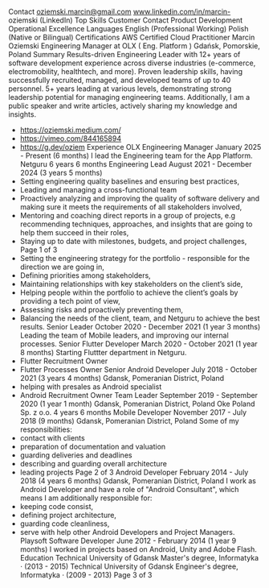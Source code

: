 Contact
oziemski.marcin@gmail.com
www.linkedin.com/in/marcin-
oziemski (LinkedIn)
Top Skills
Customer Contact
Product Development
Operational Excellence
Languages
English (Professional Working)
Polish (Native or Bilingual)
Certifications
AWS Certified Cloud Practitioner
Marcin Oziemski
Engineering Manager at OLX ( Eng. Platform )
Gdańsk, Pomorskie, Poland
Summary
Results-driven Engineering Leader with 12+ years of software
development experience across diverse industries (e-commerce,
electromobility, healthtech, and more). Proven leadership skills,
having successfully recruited, managed, and developed teams of up
to 40 personnel. 5+ years leading at various levels, demonstrating
strong leadership potential for managing engineering teams.
Additionally, I am a public speaker and write articles, actively sharing
my knowledge and insights.
- https://oziemski.medium.com/
- https://vimeo.com/844165894
- https://g.dev/oziem
Experience
OLX
Engineering Manager
January 2025 - Present (6 months)
I lead the Engineering team for the App Platform.
Netguru
6 years 6 months
Engineering Lead
August 2021 - December 2024 (3 years 5 months)
- Setting engineering quality baselines and ensuring best practices,
- Leading and managing a cross-functional team
- Proactively analyzing and improving the quality of software delivery and
making sure it meets the requirements of all stakeholders involved,
- Mentoring and coaching direct reports in a group of projects, e.g
recommending techniques, approaches, and insights that are going to help
them succeed in their roles,
- Staying up to date with milestones, budgets, and project challenges,
Page 1 of 3
- Setting the engineering strategy for the portfolio - responsible for the direction
we are going in,
- Defining priorities among stakeholders,
- Maintaining relationships with key stakeholders on the client’s side,
- Helping people within the portfolio to achieve the client’s goals by providing a
tech point of view,
- Assessing risks and proactively preventing them,
- Balancing the needs of the client, team, and Netguru to achieve the best
results.
Senior Leader
October 2020 - December 2021 (1 year 3 months)
Leading the team of Mobile leaders, and improving our internal processes.
Senior Flutter Developer
March 2020 - October 2021 (1 year 8 months)
Starting Fluttter department in Netguru.
- Flutter Recruitment Owner
- Flutter Processes Owner
Senior Android Developer
July 2018 - October 2021 (3 years 4 months)
Gdansk, Pomeranian District, Poland
- helping with presales as Android specialist
- Android Recruitment Owner
Team Leader
September 2019 - September 2020 (1 year 1 month)
Gdansk, Pomeranian District, Poland
Oke Poland Sp. z o.o.
4 years 6 months
Mobile Developer
November 2017 - July 2018 (9 months)
Gdansk, Pomeranian District, Poland
Some of my responsibilities:
- contact with clients
- preparation of documentation and valuation
- guarding deliveries and deadlines
- describing and guarding overall architecture
- leading projects
Page 2 of 3
Android Developer
February 2014 - July 2018 (4 years 6 months)
Gdansk, Pomeranian District, Poland
I work as Android Developer and have a role of "Android Consultant", which
means I am additionally responsible for:
- keeping code consist,
- defining project architecture,
- guarding code cleanliness,
- serve with help other Android Developers and Project Managers.
Playsoft
Software Developer
June 2012 - February 2014 (1 year 9 months)
I worked in projects based on Android, Unity and Adobe Flash.
Education
Technical University of Gdansk
Master's degree, Informatyka · (2013 - 2015)
Technical University of Gdansk
Engineer's degree, Informatyka · (2009 - 2013)
Page 3 of 3